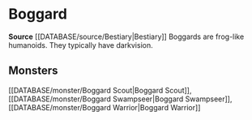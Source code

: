 ﻿---
id: '209'
name: Boggard
rarity: Common
rus_type_level: null
source: '[[DATABASE/source/Bestiary|Bestiary]]'
trait:
- Boggard
type: Trait

---
# Boggard

**Source** [[DATABASE/source/Bestiary|Bestiary]]
Boggards are frog-like humanoids. They typically have darkvision.

## Monsters

[[DATABASE/monster/Boggard Scout|Boggard Scout]], [[DATABASE/monster/Boggard Swampseer|Boggard Swampseer]], [[DATABASE/monster/Boggard Warrior|Boggard Warrior]]